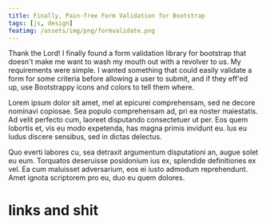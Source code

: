 ```yaml
---
title: Finally, Pain-free Form Validation for Bootstrap
tags: [js, design]
featimg: /assets/img/png/formvalidate.png
---
```

Thank the Lord! I finally found a form validation library for bootstrap that doesn't make me want to wash my mouth out with a revolver to us. My requirements were simple. I wanted something that could easily validate a form for some criteria before allowing a user to submit, and if they eff'ed up, use Bootstrappy icons and colors to tell them where.

Lorem ipsum dolor sit amet, mel at epicurei comprehensam, sed ne decore nominavi copiosae. Sea populo comprehensam ad, pri ea noster maiestatis. Ad velit perfecto cum, laoreet disputando consectetuer ut per. Eos quem lobortis et, vis eu modo expetenda, has magna primis invidunt eu. Ius eu ludus discere sensibus, sed in dictas delectus.

Quo everti labores cu, sea detraxit argumentum disputationi an, augue solet eu eum. Torquatos deseruisse posidonium ius ex, splendide definitiones ex vel. Ea cum maluisset adversarium, eos ei iusto admodum reprehendunt. Amet ignota scriptorem pro eu, duo eu quem dolores.


# links and shit
[MapBox]: http://www.mapbox.com/
[Leaflet]: http://leafletjs.com/